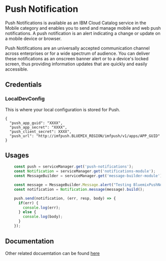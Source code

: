 # Push Notification

Push Notifications is available as an IBM Cloud Catalog service in the Mobile category and enables you to send and manage mobile and web push notifications. A push notification is an alert indicating a change or update on a mobile device or browser.

Push Notifications are an universally accepted communication channel across enterprises or for a wide spectrum of audience. You can deliver these notifications as an onscreen banner alert or to a device's locked screen, thus providing information updates that are quickly and easily accessible.

##  Credentials

###  LocalDevConfig

This is where your local configuration is stored for Push.
```
{
  "push_app_guid": "XXXX",
  "push_app_secret": "XXXX",
  "push_client_secret": XXXX",
  "push_url": "http://imfpush.BLUEMIX_REGION/imfpush/v1/apps/APP_GUID"
}
```

## Usages

```javascript
    const push = serviceManager.get('push-notifications');
    const Notification = serviceManager.get('notifications-module');
    const MessageBuilder = serviceManager.get('message-builder-module');

    const message = MessageBuilder.Message.alert("Testing BluemixPushNotifications").build();
    const notification = Notification.message(message).build();

    push.send(notification, (err, resp, body) => {
      if(err) {
        console.log(err);
      } else {
        console.log(body);
      }
    });
```

## Documentation

Other related docuemtation can be found [here](https://www.npmjs.com/package/bluemix-push-notifications)
